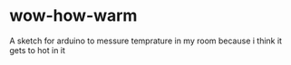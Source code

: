 # wow-how-warm
A sketch for arduino to messure temprature in my room because i think it gets to hot in it
